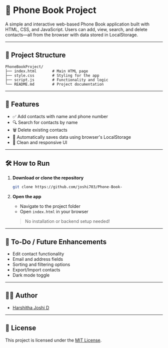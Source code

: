 # 📒 Phone Book Project

A simple and interactive web-based Phone Book application built with HTML, CSS, and JavaScript. Users can add, view, search, and delete contacts—all from the browser with data stored in LocalStorage.

---

## 📁 Project Structure

```
PhoneBookProject/
├── index.html       # Main HTML page
├── style.css        # Styling for the app
├── script.js        # Functionality and logic
└── README.md        # Project documentation
```

---

## 🚀 Features

- ✅ Add contacts with name and phone number
- 🔍 Search for contacts by name
- 🗑️ Delete existing contacts
- 💾 Automatically saves data using browser's LocalStorage
- 🎨 Clean and responsive UI

---

## 🛠️ How to Run

1. **Download or clone the repository**
   ```bash
   git clone https://github.com/joshi703/Phone-Book-
   ```

2. **Open the app**
   - Navigate to the project folder
   - Open `index.html` in your browser

   > No installation or backend setup needed!

---


## 📌 To-Do / Future Enhancements

- Edit contact functionality
- Email and address fields
- Sorting and filtering options
- Export/Import contacts
- Dark mode toggle

---

## 🧑‍💻 Author

- [Harshitha Joshi D](https://github.com/joshi703)

---

## 📄 License

This project is licensed under the [MIT License](LICENSE).
